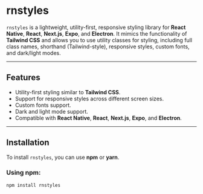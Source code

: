 # rnstyles

`rnstyles` is a lightweight, utility-first, responsive styling library for **React Native**, **React**, **Next.js**, **Expo**, and **Electron**. It mimics the functionality of **Tailwind CSS** and allows you to use utility classes for styling, including full class names, shorthand (Tailwind-style), responsive styles, custom fonts, and dark/light modes.

---

## Features

- Utility-first styling similar to **Tailwind CSS**.
- Support for responsive styles across different screen sizes.
- Custom fonts support.
- Dark and light mode support.
- Compatible with **React Native**, **React**, **Next.js**, **Expo**, and **Electron**.

---

## Installation

To install `rnstyles`, you can use **npm** or **yarn**.

### Using npm:
```bash
npm install rnstyles
